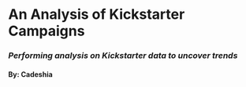 # An Analysis of Kickstarter Campaigns
### *Performing analysis on Kickstarter data to uncover trends*
#### By: Cadeshia
